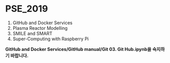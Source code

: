 # PSE_2019

1. GitHub and Docker Services
2. Plasma Reactor Modelling
3. SMILE and SMART
4. Super-Computing with Raspberry Pi

**GitHub and Docker Services/GitHub manual/Git 03. Git Hub.ipynb을 숙지하기 바랍니다.**
